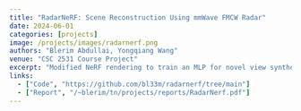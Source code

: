 ```yaml
---
title: "RadarNeRF: Scene Reconstruction Using mmWave FMCW Radar"
date: 2024-06-01
categories: [projects]
image: /projects/images/radarnerf.png
authors: "Blerim Abdullai, Yongqiang Wang"
venue: "CSC 2531 Course Project"
excerpt: "Modified NeRF rendering to train an MLP for novel view synthesis of imaging radar scans."
links:
  - ["Code", "https://github.com/bl33m/radarnerf/tree/main"]
  - ["Report", "/~blerim/tn/projects/reports/RadarNerf.pdf"]
---
```

